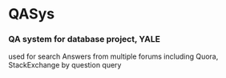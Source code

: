 # QASys
### QA system for database project, YALE 

used for search Answers from multiple forums including Quora, StackExchange by question query
